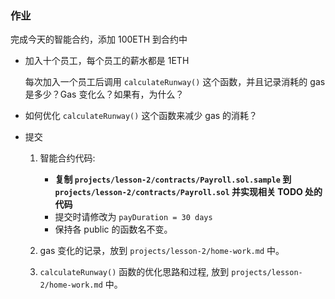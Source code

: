 ### 作业

完成今天的智能合约，添加 100ETH 到合约中

* 加入十个员工，每个员工的薪水都是 1ETH

    每次加入一个员工后调用 `calculateRunway()` 这个函数，并且记录消耗的 gas 是多少？Gas 变化么？如果有，为什么？

* 如何优化 `calculateRunway()` 这个函数来减少 gas 的消耗？

* 提交
    1. 智能合约代码: 
        * **复制 `projects/lesson-2/contracts/Payroll.sol.sample` 到 `projects/lesson-2/contracts/Payroll.sol` 并实现相关 TODO 处的代码**
        * 提交时请修改为 `payDuration = 30 days` 
        * 保持各 public 的函数名不变。

    2. gas 变化的记录，放到 `projects/lesson-2/home-work.md` 中。

    3. `calculateRunway()` 函数的优化思路和过程, 放到 `projects/lesson-2/home-work.md` 中。

